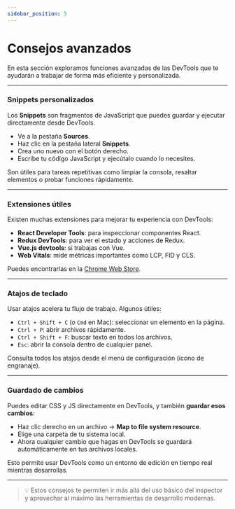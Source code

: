 ```yaml
---
sidebar_position: 5
---
```


 # Consejos avanzados

En esta sección exploramos funciones avanzadas de las DevTools que te ayudarán a trabajar de forma más eficiente y personalizada.

---

###  Snippets personalizados

Los **Snippets** son fragmentos de JavaScript que puedes guardar y ejecutar directamente desde DevTools.

- Ve a la pestaña **Sources**.
- Haz clic en la pestaña lateral **Snippets**.
- Crea uno nuevo con el botón derecho.
- Escribe tu código JavaScript y ejecútalo cuando lo necesites.

Son útiles para tareas repetitivas como limpiar la consola, resaltar elementos o probar funciones rápidamente.

---

###  Extensiones útiles

Existen muchas extensiones para mejorar tu experiencia con DevTools:

- **React Developer Tools**: para inspeccionar componentes React.
- **Redux DevTools**: para ver el estado y acciones de Redux.
- **Vue.js devtools**: si trabajas con Vue.
- **Web Vitals**: mide métricas importantes como LCP, FID y CLS.

Puedes encontrarlas en la [Chrome Web Store](https://chrome.google.com/webstore).

---

###  Atajos de teclado

Usar atajos acelera tu flujo de trabajo. Algunos útiles:

- `Ctrl + Shift + C` (o `Cmd` en Mac): seleccionar un elemento en la página.
- `Ctrl + P`: abrir archivos rápidamente.
- `Ctrl + Shift + F`: buscar texto en todos los archivos.
- `Esc`: abrir la consola dentro de cualquier panel.

Consulta todos los atajos desde el menú de configuración (ícono de engranaje).

---

###  Guardado de cambios

Puedes editar CSS y JS directamente en DevTools, y también **guardar esos cambios**:

- Haz clic derecho en un archivo → **Map to file system resource**.
- Elige una carpeta de tu sistema local.
- Ahora cualquier cambio que hagas en DevTools se guardará automáticamente en tus archivos locales.

Esto permite usar DevTools como un entorno de edición en tiempo real mientras desarrollas.

---

> 💡 Estos consejos te permiten ir más allá del uso básico del inspector y aprovechar al máximo las herramientas de desarrollo modernas.
